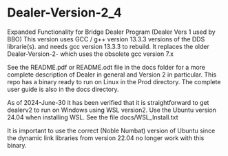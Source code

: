 # Dealer-Version-2_4
Expanded Functionality for Bridge Dealer Program (Dealer Vers 1 used by BBO)
This version uses GCC / g++ version 13.3.3 versions of the DDS librarie(s). and needs gcc version 13.3.3 to rebuild.
It replaces the older Dealer-Version-2- which uses the obsolete gcc version 7.x

See the README.pdf or README.odt file in the docs folder for a more complete description 
of Dealer in general and Version 2 in particular.
This repo has a binary ready to run on Linux in the Prod directory.
The complete user guide is also in the docs directory.

As of 2024-June-30 it has been verified that it is straightforward to get dealerv2 to run on Windows using WSL version2. 
Use the Ubuntu version 24.04 when installing WSL. See the file docs/WSL_Install.txt

It is important to use the correct (Noble Numbat) version of Ubuntu since the dynamic link libraries from version 22.04 no longer work with this binary.
